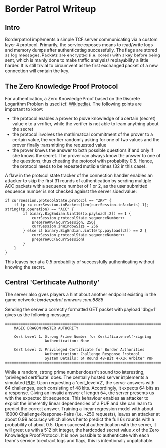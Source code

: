 # Border Patrol Writeup

## Intro
Borderpatrol implements a simple TCP server communicating via a custom layer 4 protocol.
Primarily, the service exposes means to read/write logs and memory dumps after authenticating successfully. The flags are stored as log messages.
Packets are encrypted (i.e. xored) with a key before being sent, which is mainly done to make 
traffic analysis/ replayability a little harder. It is still trivial to circumvent as the first exchanged packet
of a new connection will contain the key.

## The Zero Knowledge Proof Protocol
For authentication, a Zero Knowledge Proof based on the Discrete Logarithm Problem is used (cf. [Wikipedia](https://en.wikipedia.org/wiki/Zero-knowledge_proof#Discrete_log_of_a_given_value)). 
The following points are important to know:
- the protocol enables a prover to prove knowledge of a certain (secret) value _x_ to a verifier, while the verifier is not able to learn anything about the secret
- the protocol involves the mathimatical commitment of the prover to a certain value, the verifier randomly asking for one of two values and the prover finally transmitting the requested value
- the prover knows the answer to both possible questions if and only if she knows the secret. The prover can always know the answer to one of the questions, thus cheating the protocol with probability 0.5. Hence, the protocol  needs to be repeated mutliple times (32 in this case).

A flaw in the protocol state tracker of the connection handler enables an attacker to skip the first 31 rounds of authentication by sending multiple ACC packets with a sequence number of 1 or 2, as the user submitted sequence number is not checked against the server sided value:
```golang
if currSession.protocolState.protocol == "ZKP" {
    if tp := currSession.inPackets[len(currSession.inPackets)-1]; string(tp.operation) == "ACC" {
        if binary.BigEndian.Uint16(tp.payload[:2]) == 1 {
            currSession.protocolState.sequenceNumber++
            prepareAWS(&currSession, 256)
            currSession.inWindowSize = 256
        } else if binary.BigEndian.Uint16(tp.payload[:2]) == 2 {
            currSession.protocolState.sequenceNumber++
            prepareACC(&currSession)
        }
    }
}
```
This leaves her at a 0.5 probability of successfully authenticating without knowing the secret.

## Central 'Certificate Authority'
The server also gives players a hint about another endpoint existing in the game network: _borderpatrol.enowars.com:8888_

Sending the server a correctly formatted GET packet with payload 'dbg=1' gives us the following message:
```
=========================================================================
    MAGIC DRAGON MASTER AUTHORITY

    Cert Level 1: Strong Prime Number for Certificate self-signing
                  Authentication: None

    Cert Level 2: Privileged Certificate for Border Authorities
                  Authentication: Challenge Response Protocol
                  System Details: 64 Round 48-Bit 4-XOR Arbiter PUF
=========================================================================
```
While a random, strong prime number doesn't sound too interesting, 'privileged certificate' does.
The centrally hosted server implements a simulated [PUF](https://en.wikipedia.org/wiki/Physical_unclonable_function). Upon requesting a 'cert_level=2', the server answers with 64 challenges, each consisting of 48 bits. Accordingly, it expects 64 bits as a response. Giving an invalid answer of length 64, the server presents us with the expected bit sequence. This behaviour enables an attacker to exploit the inherently linear dependencies of a PUF and she can learn to predict the correct answer. Training a linear regression model with about 16000 Challenge-Response-Pairs (i.e. ~250 requests), leaves an attacker at about 0.99 accuracy which allows her to predict the full 64 rounds with a probability of about 0.5. Upon successful authentication with the server, it will greet us with a 512 bit integer, the hardcoded secret value _x_ of the Zero Knowledge Proof Protocol. It is now possible to authenticate with each team's service to extract logs and flags, this is intentionally unpatchable.